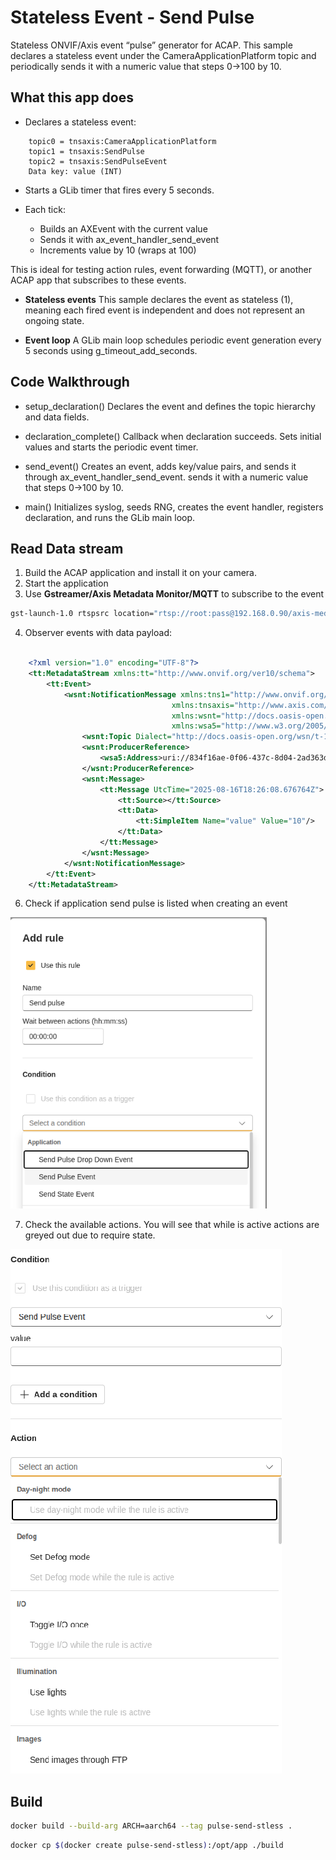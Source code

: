 # Stateless Event - Send Pulse

Stateless ONVIF/Axis event “pulse” generator for ACAP.
This sample declares a stateless event under the CameraApplicationPlatform topic and periodically sends it with a numeric value that steps 0→100 by 10.

## What this app does

- Declares a stateless event:

```
    topic0 = tnsaxis:CameraApplicationPlatform
    topic1 = tnsaxis:SendPulse
    topic2 = tnsaxis:SendPulseEvent
    Data key: value (INT)
```

- Starts a GLib timer that fires every 5 seconds.

- Each tick:

    - Builds an AXEvent with the current value
    - Sends it with ax_event_handler_send_event
    - Increments value by 10 (wraps at 100)

This is ideal for testing action rules, event forwarding (MQTT), or another ACAP app that subscribes to these events.


- **Stateless events**
This sample declares the event as stateless (1), meaning each fired event is independent and does not represent an ongoing state.

- **Event loop**
A GLib main loop schedules periodic event generation every 5 seconds using g_timeout_add_seconds.


## Code Walkthrough

- setup_declaration()
Declares the event and defines the topic hierarchy and data fields.

- declaration_complete()
Callback when declaration succeeds. Sets initial values and starts the periodic event timer.

- send_event()
Creates an event, adds key/value pairs, and sends it through ax_event_handler_send_event. sends it with a numeric value that steps 0→100 by 10.

- main()
Initializes syslog, seeds RNG, creates the event handler, registers declaration, and runs the GLib main loop.

## Read Data stream

1. Build the ACAP application and install it on your camera.
2. Start the application
3. Use **Gstreamer/Axis Metadata Monitor/MQTT** to subscribe to the event

```bash
gst-launch-1.0 rtspsrc location="rtsp://root:pass@192.168.0.90/axis-media/media.amp?video=0&audio=0&event=on&eventtopic=axis:CameraApplicationPlatform/axis:SendPulse/axis:SendPulseEvent" ! fdsink

```
4. Observer events with data payload:

```xml

    <?xml version="1.0" encoding="UTF-8"?>
    <tt:MetadataStream xmlns:tt="http://www.onvif.org/ver10/schema">
        <tt:Event>
            <wsnt:NotificationMessage xmlns:tns1="http://www.onvif.org/ver10/topics" 
                                    xmlns:tnsaxis="http://www.axis.com/2009/event/topics" 
                                    xmlns:wsnt="http://docs.oasis-open.org/wsn/b-2" 
                                    xmlns:wsa5="http://www.w3.org/2005/08/addressing">
                <wsnt:Topic Dialect="http://docs.oasis-open.org/wsn/t-1/TopicExpression/Simple">tnsaxis:CameraApplicationPlatform/SendPulse/SendPulseEvent</wsnt:Topic>
                <wsnt:ProducerReference>
                    <wsa5:Address>uri://834f16ae-0f06-437c-8d04-2ad363dfc88d/ProducerReference</wsa5:Address>
                </wsnt:ProducerReference>
                <wsnt:Message>
                    <tt:Message UtcTime="2025-08-16T18:26:08.676764Z">
                        <tt:Source></tt:Source>
                        <tt:Data>
                            <tt:SimpleItem Name="value" Value="10"/>
                        </tt:Data>
                    </tt:Message>
                </wsnt:Message>
            </wsnt:NotificationMessage>
        </tt:Event>
    </tt:MetadataStream>

```


6. Check if application send pulse is listed when creating an event

![Event settings](./pulse_event_listed.png)

7. Check the available actions. You will see that while is active actions are greyed out due to require state.

![Actions listing](./event_stateless_actions.png)

## Build

```bash
docker build --build-arg ARCH=aarch64 --tag pulse-send-stless .
```

```bash
docker cp $(docker create pulse-send-stless):/opt/app ./build
```

